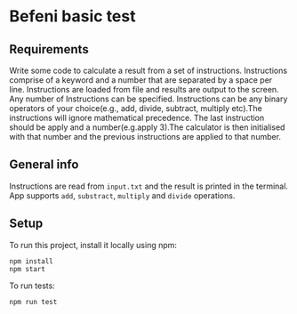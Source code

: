 # Befeni basic test

## Requirements

Write some code to calculate a result from a set of instructions.
Instructions comprise of a keyword and a number that are separated by a space per line.
Instructions are loaded from file and results are output to the screen.
Any number of Instructions can be specified.
Instructions can be any binary operators of your choice(e.g., add, divide, subtract, multiply etc).The instructions will ignore mathematical precedence.
The last instruction should be apply and a number(e.g.apply 3).The calculator is then initialised with that number and the previous instructions are applied to that number.

## General info

Instructions are read from `input.txt` and the result is printed in the terminal. App supports `add`, `substract`, `multiply` and `divide` operations.

## Setup

To run this project, install it locally using npm:

```
npm install
npm start
```

To run tests:

```
npm run test
```
